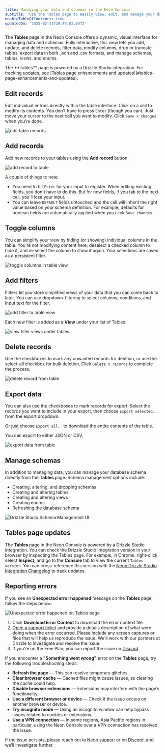 ```yaml
---
title: Managing your data and schemas in the Neon Console
subtitle: 'Use the Tables page to easily view, edit, and manage your data and schemas'
enableTableOfContents: true
updatedOn: '2025-02-21T20:49:03.647Z'
---
```


The **Tables** page in the Neon Console offers a dynamic, visual interface for managing data and schemas. Fully interactive, this view lets you add, update, and delete records, filter data, modify columns, drop or truncate tables, export data in both .json and .csv formats, and manage schemas, tables, views, and enums.

<Admonition type="note">
The **Tables** page is powered by a Drizzle Studio integration. For tracking updates, see [Tables page enhancements and updates](#tables-page-enhancements-and-updates).
</Admonition>

## Edit records

Edit individual entries directly within the table interface. Click on a cell to modify its contents. You don't have to press `Enter` (though you can). Just move your cursor to the next cell you want to modify. Click `Save x changes` when you're done.

![edit table records](/docs/manage/edit_record_drizzle.png)

## Add records

Add new records to your tables using the **Add record** button.

![add record to table](/docs/manage/add_record_drizzle.png)

A couple of things to note:

- You need to hit `Enter` for your input to register. When editing existing fields, you don't have to do this. But for new fields, if you tab to the next cell, you'll lose your input.
- You can leave `DEFAULT` fields untouched and the cell will inherit the right value based on your schema definition. For example, defaults for boolean fields are automatically applied when you click `Save changes`.

## Toggle columns

You can simplify your view by hiding (or showing) individual columns in the table. You're not modifying content here; deselect a checked column to hide it, and re-select the column to show it again. Your selections are saved as a persistent filter.

![toggle columns in table view](/docs/manage/toggle_columns_drizzle.gif)

## Add filters

Filters let you store simplified views of your data that you can come back to later. You can use dropdown-filtering to select columns, conditions, and input text for the filter.

![add filter to table view](/docs/manage/filter_drizzle.gif)

Each new filter is added as a **View** under your list of Tables.

![view filter views under tables](/docs/manage/view_filters_drizzle.gif)

## Delete records

Use the checkboxes to mark any unwanted records for deletion, or use the select-all checkbox for bulk deletion. Click `Delete x records` to complete the process.

![delete record from table](/docs/manage/delete_record_drizzle.png)

## Export data

You can also use the checkboxes to mark records for export. Select the records you want to include in your export, then choose `Export selected...` from the export dropdown.

Or just choose `Export all..` to download the entire contents of the table.

You can export to either JSON or CSV.

![export data from table](/docs/manage/export_drizzle.png)

## Manage schemas

In addition to managing data, you can manage your database schema directly from the **Tables** page. Schema management options include:

- Creating, altering, and dropping schemas
- Creating and altering tables
- Creating and altering views
- Creating enums
- Refreshing the database schema

![Drizzle Studio Schema Management UI](/docs/relnotes/drizzle_schema_mgmt.png)

## Tables page updates

The **Tables** page in the Neon Console is powered by a Drizzle Studio integration. You can check the Drizzle Studio integration version in your browser by inspecting the Tables page. For example, in Chrome, right-click, select **Inspect**, and go to the **Console** tab to view the current `Tables version`. You can cross-reference this version with the [Neon Drizzle Studio Integration Changelog](https://github.com/neondatabase/neon-drizzle-studio-changelog/blob/main/CHANGELOG.md) to track updates.

## Reporting errors

If you see an **Unexpected error happened** message on the **Tables** page, follow the steps below:

![Unexpected error happened on Tables page](/docs/guides/tables_error.png)

1. Click **Download Error Context** to download the error context file.
2. [Open a support ticket](https://console.neon.tech/app/projects?modal=support) and provide a details description of what were doing when the error occurred. Please include any screen captures or files that will help us reproduce the issue. We'll work with our partners at Drizzle to investigate and resolve the issue.
3. If you're on the Free Plan, you can report the issue on [Discord](https://discord.gg/92vNTzKDGp).

If you encounter a **"Something went wrong"** error on the **Tables** page, try the following troubleshooting steps:

- **Refresh the page** — This can resolve temporary glitches.
- **Clear browser cache** — Cached files might cause issues, so clearing the cache could help.
- **Disable browser extensions** — Extensions may interfere with the page’s functionality.
- **Use a different browser or device** — Check if the issue occurs on another browser or device.
- **Try incognito mode** — Using an incognito window can help bypass issues related to cookies or extensions.
- **Use a VPN connection** — In some regions, Asia Pacific regions in particular, using the Neon Console over a VPN connection has resolved the issue.

If the issue persists, please reach out to [Neon support](https://console.neon.tech/app/projects?modal=support) or on [Discord](https://discord.gg/92vNTzKDGp), and we’ll investigate further.

